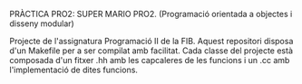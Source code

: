 PRÀCTICA PRO2: SUPER MARIO PRO2.
(Programació orientada a objectes i disseny modular)

Projecte de l'assignatura Programació II de la FIB. Aquest repositori disposa d'un Makefile
per a ser compilat amb facilitat. Cada classe del projecte està composada d'un fitxer .hh
amb les capcaleres de les funcions i un .cc amb l'implementació de dites funcions.


